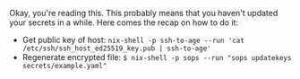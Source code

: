 Okay, you're reading this. This probably means that you haven't updated your secrets
in a while. Here comes the recap on how to do it:


* Get public key of host: `nix-shell -p ssh-to-age --run 'cat /etc/ssh/ssh_host_ed25519_key.pub | ssh-to-age'`
* Regenerate encrypted file: `$ nix-shell -p sops --run "sops updatekeys secrets/example.yaml"`
